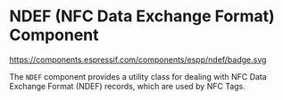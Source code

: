 # NDEF (NFC Data Exchange Format) Component

https://components.espressif.com/components/espp/ndef/badge.svg

The `NDEF` component provides a utility class for dealing with NFC Data Exchange
Format (NDEF) records, which are used by NFC Tags.

